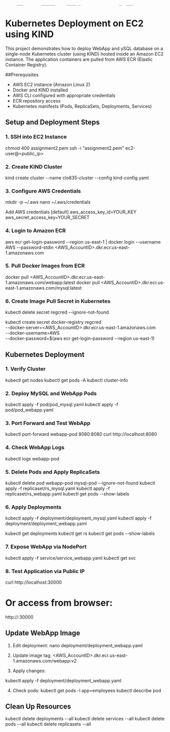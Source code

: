          ___        ______     ____ _                 _  ___  
    
# Kubernetes Deployment on EC2 using KIND

This project demonstrates how to deploy WebApp and ySQL database on a single-node Kubernetes cluster (using KIND) hosted inside an Amazon EC2 instance. The application containers are pulled from AWS ECR (Elastic Container Registry).

##Prerequisites

- AWS EC2 instance (Amazon Linux 2)
- Docker and KIND installed
- AWS CLI configured with appropriate credentials
- ECR repository access
- Kubernetes manifests (Pods, ReplicaSets, Deployments, Services)

## Setup and Deployment Steps

### 1. SSH into EC2 Instance

chmod 400 assignment2.pem
ssh -i "assignment2.pem" ec2-user@<public_ip>

### 2. Create KIND Cluster

kind create cluster --name clo835-cluster --config kind-config.yaml

### 3. Configure AWS Credentials

mkdir -p ~/.aws
nano ~/.aws/credentials

Add  AWS credentials
[default]
aws_access_key_id=YOUR_KEY
aws_secret_access_key=YOUR_SECRET


### 4. Login to Amazon ECR

aws ecr get-login-password --region us-east-1 | docker login --username AWS --password-stdin <AWS_AccountID>.dkr.ecr.us-east-1.amazonaws.com

### 5. Pull Docker Images from ECR

docker pull <AWS_AccountID>.dkr.ecr.us-east-1.amazonaws.com/webapp:latest
docker pull <AWS_AccountID>.dkr.ecr.us-east-1.amazonaws.com/mysql:latest

### 6. Create Image Pull Secret in Kubernetes

kubectl delete secret regcred --ignore-not-found

kubectl create secret docker-registry regcred \
  --docker-server=<AWS_AccountID>.dkr.ecr.us-east-1.amazonaws.com \
  --docker-username=AWS \
  --docker-password=$(aws ecr get-login-password --region us-east-1)

## Kubernetes Deployment

### 1. Verify Cluster

kubectl get nodes
kubectl get pods -A
kubectl cluster-info


### 2. Deploy MySQL and WebApp Pods

kubectl apply -f pod/pod_mysql.yaml
kubectl apply -f pod/pod_webapp.yaml

### 3. Port Forward and Test WebApp

kubectl port-forward webapp-pod 8080:8080
curl http://localhost:8080


### 4. Check WebApp Logs

kubectl logs webapp-pod

### 5. Delete Pods and Apply ReplicaSets

kubectl delete pod webapp-pod mysql-pod --ignore-not-found
kubectl apply -f replicaset/rs_mysql.yaml
kubectl apply -f replicaset/rs_webapp.yaml
kubectl get pods --show-labels

### 6. Apply Deployments

kubectl apply -f deployment/deployment_mysql.yaml
kubectl apply -f deployment/deployment_webapp.yaml

kubectl get deployments
kubectl get rs
kubectl get pods --show-labels


### 7. Expose WebApp via NodePort

kubectl apply -f service/service_webapp.yaml
kubectl get svc

### 8. Test Application via Public IP


curl http://localhost:30000
# Or access from browser:
http://<ec2-publicip>:30000

##  Update WebApp Image

1. Edit deployment:
nano deployment/deployment_webapp.yaml

2. Update image tag:
<AWS_AccountID>.dkr.ecr.us-east-1.amazonaws.com/webapp:v2

3. Apply changes:

kubectl apply -f deployment/deployment_webapp.yaml


4. Check pods:
kubectl get pods -l app=employees
kubectl describe pod <pod-name>

##  Clean Up Resources

kubectl delete deployments --all
kubectl delete services --all
kubectl delete pods --all
kubectl delete replicasets --all

